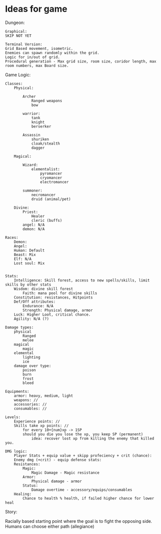 # Ideas for game

Dungeon:

    Graphical:
    SKIP NOT YET
    
    Terminal Version:
    Grid Based movement, isometric.
    Enemies can spawn randomly within the grid.
    Logic for in/out of grid.
    Procedural generation - Max grid size, room size, coridor length, max room numbers, max Board size.


Game Logic:

    Classes: 
        Physical:

            Archer
                Ranged weapons
                bow

            warrior:
                tank
                knight
                berserker
    
            Assassin
                shuriken
                cloak/stealth
                dagger

        Magical:

            Wizard:
                elementalist:
                    pyromancer
                    cryomancer
                    electromancer

            summoner:
                necromancer
                druid (animal/pet)

        Divine:
            Priest:
                Healer
                cleric (buffs)
            angel: N/A
            demon: N/A

    Races:
        Demon:
        Angel:
        Human: Default
        Beast: Mix
        Elf: N/A
        Lost soul: Mix
                

    Stats:
        Intelligence: Skill forest, access to new spells/skills, limit skills by other stats
        Wisdom: divine skill forest
            Faith: mana pool for divine skills
        Constitution: resistances, Hitpoints
        Def/Off attributes:
            Endurance: N/A
            Strength: Physical damage, armor
        Luck: Higher Loot, critical chance. 
        Agility: N/A (?)

    Damage types:
        physical
            Ranged
            melee
        magical
            magic
        elemental
            lighting 
            ice
        damage over type:
            poison
            burn
            frost
            bleed

    Equipments:
        armor: heavy, medium, light
        weapons: //
        accessories: //
        consumables: //

    Levels:
        Experience points: //
        Skills take xp points: //
            for every 10+{num}xp -> 1SP
            should you die you lose the xp, you keep SP (permanent)
                idea: recover lost xp from killing the enemy that killed you. 

    DMG logic:
        Player Stats + equip value + skipp profeciency + crit (chance):
        Enemy dmg (+crit) - equip defense stats: 
        Resistances:
            Magic:  
                Magic Damage - Magic resistance
            Armor: 
                Physical damage - armor
            Status:
                Damage overtime - accessory/equips/consumables 
        Healing: 
            Chance to health % health, if failed higher chance for lower heal
        




Story:

Racially based starting point where the goal is to fight the opposing side.
Humans can choose either path (allegiance)